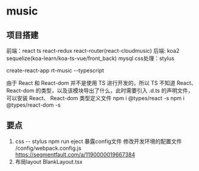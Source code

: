 # music

## 项目搭建

前端：react ts react-redux react-router(react-cloudmusic)
后端: koa2 sequelize(koa-learn/koa-ts-vue/front_back) mysql
css处理：stylus

create-react-app rt-music --typescript

由于 React 和 React-dom 并不是使用 TS 进行开发的，所以 TS 不知道 React、 React-dom 的类型，以及该模块导出了什么，此时需要引入 .d.ts 的声明文件，可以安装 React、 React-dom 类型定义文件
npm i @types/react -s
npm i @types/react-dom -s

## 要点

1. css -- stylus
npm run eject 暴露config文件
修改开发环境的配置文件  /config/webpack.config.js
<https://segmentfault.com/a/1190000019667384>
2. 布局layout
BlankLayout.tsx
